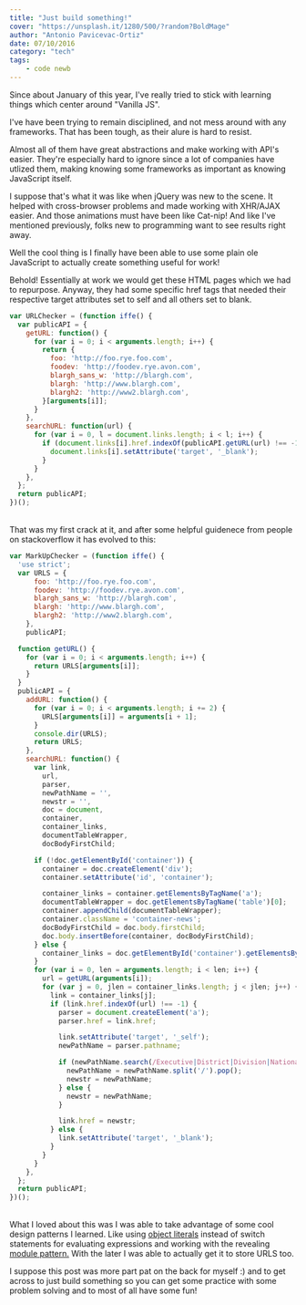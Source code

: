 ```yaml
---
title: "Just build something!"
cover: "https://unsplash.it/1280/500/?random?BoldMage"
author: "Antonio Pavicevac-Ortiz"
date: 07/10/2016
category: "tech"
tags:
    - code newb
---
```


Since about January of this year, I've really tried to stick with learning things which center around "Vanilla JS". 

<!--more-->

I've have been trying to remain disciplined, and not mess around with any frameworks. That has been tough, as their alure is hard to resist. 

Almost all of them have great abstractions and make working with API's easier. They're especially hard to ignore since a lot of companies have utlized them, making knowing some frameworks as important as knowing JavaScript itself. 

I suppose that's what it was like when jQuery was new to the scene. It helped with cross-browser problems and made working with XHR/AJAX easier. And those animations must have been like Cat-nip! And like I've mentioned previously, folks new to programming want to see results right away.

Well the cool thing is I finally have been able to use some plain ole JavaScript to actually create something useful for work!
  
Behold! Essentially at work we would get these HTML pages which we had to repurpose. Anyway, they had some specific href tags that needed their respective target attributes set to self and all others set to blank.

```javascript
var URLChecker = (function iffe() {
  var publicAPI = {
    getURL: function() {
      for (var i = 0; i < arguments.length; i++) {
        return {
          foo: 'http://foo.rye.foo.com',
          foodev: 'http://foodev.rye.avon.com',
          blargh_sans_w: 'http://blargh.com',
          blargh: 'http://www.blargh.com',
          blargh2: 'http://www2.blargh.com',
        }[arguments[i]];
      }
    },
    searchURL: function(url) {
      for (var i = 0, l = document.links.length; i < l; i++) {
        if (document.links[i].href.indexOf(publicAPI.getURL(url) !== -1)) {
          document.links[i].setAttribute('target', '_blank');
        }
      }
    },
  };
  return publicAPI;
})();
````
\
That was my first crack at it, and after some helpful guidenece from people on stackoverflow it has evolved to this:

```javascript
var MarkUpChecker = (function iffe() {
  'use strict';
  var URLS = {
      foo: 'http://foo.rye.foo.com',
      foodev: 'http://foodev.rye.avon.com',
      blargh_sans_w: 'http://blargh.com',
      blargh: 'http://www.blargh.com',
      blargh2: 'http://www2.blargh.com',
    },
    publicAPI;

  function getURL() {
    for (var i = 0; i < arguments.length; i++) {
      return URLS[arguments[i]];
    }
  }
  publicAPI = {
    addURL: function() {
      for (var i = 0; i < arguments.length; i += 2) {
        URLS[arguments[i]] = arguments[i + 1];
      }
      console.dir(URLS);
      return URLS;
    },
    searchURL: function() {
      var link,
        url,
        parser,
        newPathName = '',
        newstr = '',
        doc = document,
        container,
        container_links,
        documentTableWrapper,
        docBodyFirstChild;

      if (!doc.getElementById('container')) {
        container = doc.createElement('div');
        container.setAttribute('id', 'container');

        container_links = container.getElementsByTagName('a');
        documentTableWrapper = doc.getElementsByTagName('table')[0];
        container.appendChild(documentTableWrapper);
        container.className = 'container-news';
        docBodyFirstChild = doc.body.firstChild;
        doc.body.insertBefore(container, docBodyFirstChild);
      } else {
        container_links = doc.getElementById('container').getElementsByTagName('a');
      }
      for (var i = 0, len = arguments.length; i < len; i++) {
        url = getURL(arguments[i]);
        for (var j = 0, jlen = container_links.length; j < jlen; j++) {
          link = container_links[j];
          if (link.href.indexOf(url) !== -1) {
            parser = document.createElement('a');
            parser.href = link.href;

            link.setAttribute('target', '_self');
            newPathName = parser.pathname;

            if (newPathName.search(/Executive|District|Division|National/) != -1) {
              newPathName = newPathName.split('/').pop();
              newstr = newPathName;
            } else {
              newstr = newPathName;
            }

            link.href = newstr;
          } else {
            link.setAttribute('target', '_blank');
          }
        }
      }
    },
  };
  return publicAPI;
})();
````
\
What I loved about this was I was able to take advantage of some cool design patterns I learned. Like using [object literals](https://toddmotto.com/deprecating-the-switch-statement-for-object-literals/) instead of switch statements for evaluating expressions and working with the revealing 
[module pattern.](https://github.com/getify/You-Dont-Know-JS/blob/master/scope%20&%20closures/ch5.md#modules) With the later I was able to actually get it to store URLS too.

I suppose this post was more part pat on the back for myself :) and to get across to just build something so you can get some practice with some problem solving and to most of all have some fun!

